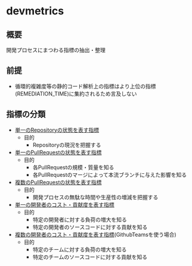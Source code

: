 # devmetrics

## 概要
開発プロセスにまつわる指標の抽出・整理

## 前提

- 循環的複雑度等の静的コード解析上の指標はより上位の指標(REMEDIATION_TIME)に集約されるため言及しない

## 指標の分類

- [単一のRepositoryの状態を表す指標](metrics/repository.tsv)
  - 目的
    - Repositoryの現況を把握する
- [単一のPullRequestの状態を表す指標](metrics/pullrequest.tsv)
  - 目的
    - 各PullRequestの規模・質量を知る
    - 各PullRequestのマージによって本流ブランチに与えた影響を知る
- [複数のPullRequestの状態を表す指標](metrics/pullrequests.tsv)
  - 目的
    - 開発プロセスの無駄な時間や生産性の増減を把握する
- [単一の開発者のコスト・貢献度を表す指標](metrics/developer.tsv)
  - 目的
    - 特定の開発者に対する負荷の増大を知る
    - 特定の開発者のソースコードに対する貢献を知る
- [複数の開発者のコスト・貢献度を表す指標](metrics/team.tsv)(GithubTeamsを使う場合)
  - 目的
    - 特定のチームに対する負荷の増大を知る
    - 特定のチームのソースコードに対する貢献を知る